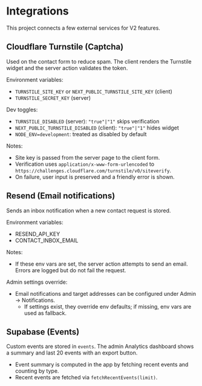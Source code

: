 # Integrations

This project connects a few external services for V2 features.

## Cloudflare Turnstile (Captcha)

Used on the contact form to reduce spam. The client renders the Turnstile widget and the server action validates the token.

Environment variables:

- `TURNSTILE_SITE_KEY` or `NEXT_PUBLIC_TURNSTILE_SITE_KEY` (client)
- `TURNSTILE_SECRET_KEY` (server)

Dev toggles:

- `TURNSTILE_DISABLED` (server): `"true"|"1"` skips verification
- `NEXT_PUBLIC_TURNSTILE_DISABLED` (client): `"true"|"1"` hides widget
- `NODE_ENV=development`: treated as disabled by default

Notes:

- Site key is passed from the server page to the client form.
- Verification uses `application/x-www-form-urlencoded` to `https://challenges.cloudflare.com/turnstile/v0/siteverify`.
- On failure, user input is preserved and a friendly error is shown.

## Resend (Email notifications)

Sends an inbox notification when a new contact request is stored.

Environment variables:

- RESEND_API_KEY
- CONTACT_INBOX_EMAIL

Notes:

- If these env vars are set, the server action attempts to send an email. Errors are logged but do not fail the request.

Admin settings override:

- Email notifications and target addresses can be configured under Admin → Notifications.
  - If settings exist, they override env defaults; if missing, env vars are used as fallback.

## Supabase (Events)

Custom events are stored in `events`. The admin Analytics dashboard shows a summary and last 20 events with an export button.

- Event summary is computed in the app by fetching recent events and counting by type.
- Recent events are fetched via `fetchRecentEvents(limit)`.
